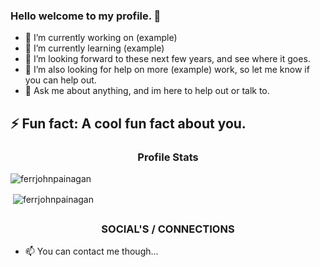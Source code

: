 ### Hello welcome to my profile. 👋

-   🔭 I’m currently working on (example)
-   🌱 I’m currently learning (example)
-   👯 I’m looking forward to these next few years, and see where it goes.
-   🤔 I’m also looking for help on more (example) work, so let me know if you can help out.
-   💬 Ask me about anything, and im here to help out or talk to.

## ⚡ Fun fact: A cool fun fact about you.

<h3 align="center">Profile Stats</h3>

<p align="left"> <img src="https://komarev.com/ghpvc/?username=ferrjohnpainagan" alt="ferrjohnpainagan" /> </p>

<p>&nbsp;<img align="center" src="https://github-readme-stats.vercel.app/api?username=ferrjohnpainagan&show_icons=true" alt="ferrjohnpainagan" /></p>

## <h3 align="center">SOCIAL'S / CONNECTIONS</h3>

-   📫 You can contact me though...
